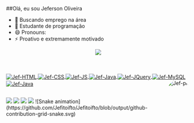 ##Olá, eu sou Jeferson Oliveira
- 🔭 Buscando emprego na área
- 🌱 Estudante de programação
- 😄 Pronouns: 
- ⚡ Proativo e extremamente motivado

<div align="center">
  <a href="https://github.com/Jefitoifto">
  <img height="180em" src="https://github-readme-stats.vercel.app/api?username=Jefitoifto&show_icons=true&theme=nightowl&include_all_commits=true&count_private=true"/>
</div>

##

<div style="display: inline_block"><br>
  <img align="center" alt="Jef-HTML" height="30" width="40" 
src="https://cdn.jsdelivr.net/gh/devicons/devicon/icons/html5/html5-original.svg" />
  <img align="center" alt="Jef-CSS" height="30" width="40" src="https://cdn.jsdelivr.net/gh/devicons/devicon/icons/css3/css3-original.svg">
  <img align="center" alt="Jef-JS" height="30" width="40" src="https://cdn.jsdelivr.net/gh/devicons/devicon/icons/javascript/javascript-original.svg" />   
  <img align="center" alt="Jef-Java" height="30" width="40" src="https://cdn.jsdelivr.net/gh/devicons/devicon/icons/java/java-original.svg">
  <img align="center" alt="Jef-JQuery" height="30" width="40" src="https://cdn.jsdelivr.net/gh/devicons/devicon/icons/jquery/jquery-original.svg">
  <img align="center" alt="Jef-MySQL" height="30" width="40" src="https://cdn.jsdelivr.net/gh/devicons/devicon/icons/mysql/mysql-original.svg">
  <img align="center" alt="Jef-Java" height="30" width="40" src="https://cdn.jsdelivr.net/gh/devicons/devicon/icons/java/java-original.svg">
  <img align="right" alt="Jef-pic" height="150" style="border-radius:50px;" src="https://photos.google.com/u/2/photo/AF1QipMSz_tn5DOZ7VEKuD5fK2R2_lXbw6HRY6VgEvSJ">
</div>

##

<div>
 <a href="https://www.youtube.com/channel/UCOnC0diWQwn-QQS3HghjjbA" target="_blank"><img src="https://img.shields.io/badge/YouTube-FF0000?style=for-the-badge&logo=youtube&logoColor=white" target="_blank"></a>
  <a href="https://www.instagram.com/jeefisantos/" target="_blank"><img src="https://img.shields.io/badge/-Instagram-%23E4405F?style=for-the-badge&logo=instagram&logoColor=white" target="_blank"></a> 
  <a href = "mailto:jeferson.greenish@gmail.com"><img src="https://img.shields.io/badge/-Gmail-%23333?style=for-the-badge&logo=gmail&logoColor=white" target="_blank"></a>
  <a href="https://www.linkedin.com/in/jeferson-de-oliveira-santos/" target="_blank"><img src="https://img.shields.io/badge/-LinkedIn-%230077B5?style=for-the-badge&logo=linkedin&logoColor=white" target="_blank"></a> 
  ![Snake animation](https://github.com/Jefitoifto/Jefitoifto/blob/output/github-contribution-grid-snake.svg)
</div>
